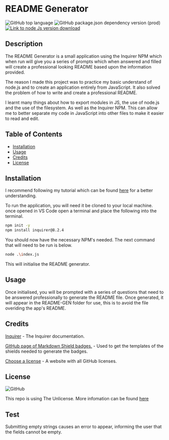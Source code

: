 # README Generator

![GitHub top language](https://img.shields.io/github/languages/top/JackStockwell/readme-generator) ![GitHub package.json dependency version (prod)](https://img.shields.io/github/package-json/dependency-version/JackStockwell/readme-generator/inquirer) [![Link to node Js version download](https://img.shields.io/badge/node-v16.18.0-green)](https://nodejs.org/download/release/latest-v16.x/)

## Description

The README Generator is a small application using the Inquirer NPM which when run will give you a series of prompts which when answered and filled will create a professional looking README based upon the information provided.

The reason I made this project was to practice my basic understand of node.js and to create an application entirely from JavaScript. It also solved the problem of how to write and create a professional README.

I learnt many things about how to export modules in JS, the use of node.js and the use of the filesystem. As well as the Inquirer NPM. This can allow me to better separate my code in JavaScript into other files to make it easier to read and edit.

## Table of Contents

- [Installation](#installation)
- [Usage](#usage)
- [Credits](#credits)
- [License](#license)

## Installation

I recommend following my tutorial which can be found [here](https://watch.screencastify.com/v/GUleD39cbolL2rSouIzZ) for a better understanding.

To run the application, you will need it be cloned to your local machine. once opened in VS Code open a terminal and place the following into the terminal.

```sh
npm init -y
npm install inquirer@8.2.4
```

You should now have the necessary NPM's needed. The next command that will need to be run is below.

```sh
node .\index.js
```

This will initialise the README generator.

## Usage

Once initialised, you will be prompted with a series of questions that need to be answered professionally to generate the README file. Once generated, it will appear in the README-GEN folder for use, this is to avoid the file overiding the app's README.

## Credits

[Inquirer](https://www.npmjs.com/package/inquirer) - The Inquirer documentation.

[GitHub page of Markdown Shield badges.](https://gist.github.com/lukas-h/2a5d00690736b4c3a7ba) - Used to get the templates of the shields needed to generate the badges.

[Choose a license](https://choosealicense.com/) - A website with all GitHub licenses.

## License

![GitHub](https://img.shields.io/github/license/JackStockwell/readme-generator)

This repo is using The Unlicense. More infomation can be found [here](https://unlicense.org/)

## Test

Submitting empty strings causes an error to appear, informing the user that the fields cannot be empty.
